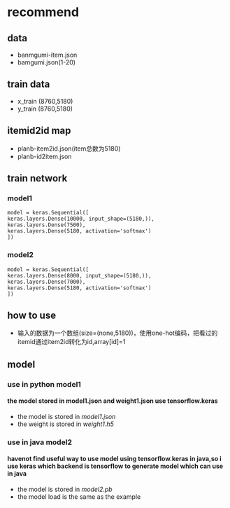 # recommend
## data
* banmgumi-item.json
* bamgumi.json(1-20)
## train data
* x_train (8760,5180)
* y_train (8760,5180)
## itemid2id map
* planb-item2id.json(item总数为5180)
* planb-id2item.json
## train network
### model1
    model = keras.Sequential([
    keras.layers.Dense(10000, input_shape=(5180,)),
    keras.layers.Dense(7500),
    keras.layers.Dense(5180, activation='softmax')
    ])
### model2
    model = keras.Sequential([
    keras.layers.Dense(8000, input_shape=(5180,)),
    keras.layers.Dense(7000),
    keras.layers.Dense(5180, activation='softmax')
    ])
## how to use
* 输入的数据为一个数组(size=(none,5180))，使用one-hot编码，把看过的itemid通过item2id转化为id,array[id]=1
## model
### use in python model1
#### the model stored in model1.json and weight1.json use tensorflow.keras
* the model is stored in *model1.json* 
* the weight is stored in *weight1.h5*
### use in java model2
#### havenot find useful way to use model using tensorflow.keras in java,so i use keras which backend is tensorflow to generate model which can use in java 
* the model is stored in *model2.pb*
* the model load is the same as the example 